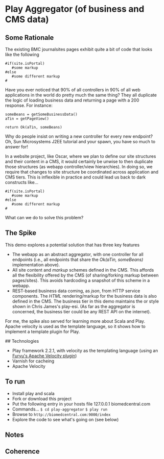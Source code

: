 # Play Aggregator (of business and CMS data) 

## Some Rationale

The existing BMC journalsites pages exhibit quite a bit of code that looks like the following
 
    #if(site.isPortal)
       #some markup
    #else
       #some different markup
    #

Have you ever noticed that 90% of all controllers in 90% of all web applications in the world do pretty much the same thing?
They all duplicate the logic of loading business data and returning a page with a 200 response. For instance:

    someBeans = getSomeBusinessData()
    aTin = getPageView()
   
    return Ok(aTin, someBeans)
   

Why do people insist on writing a new controller for every new endpoint? Oh, Sun Microsystems J2EE tutorial and your spawn, 
you have so much to answer for!

In a website project, like Oscar, where we plan to define our site structures and their content in a CMS,
it would certainly be unwise to then duplicate those structures (as webapp controller/view hierarchies). In doing
so, we require that changes to site structure be coordinated across application and CMS tiers. 
This is inflexible in practice and could lead us back to dark constructs like...

    #if(site.isPortal)
       #some markup
    #else
       #some different markup
    #
    
What can we do to solve this problem?

## The Spike

This demo explores a potential solution that has three key features

- The webapp as an abstract aggregator, with one controller for all endpoints (i.e., all endpoints that share the
_Ok(aTin, someBeans)_ implementation above).
- All site content and *markup* schemes defined in the CMS. This affords all the flexibility offered by the CMS (of sharing/forking markup 
between pages/sites). This avoids hardcoding a snapshot of this scheme in a webapp.
- REST-based business data coming, as *json*, from HTTP service components. The *HTML* rendering/markup for the business data is also defined in the CMS.
The business tier in this demo maintains the <esi> or <html> style shown in Chris James's play-esi. (As far as the aggregator is 
concerned, the business tier could be any REST API on the internet).

For me, the spike also served for learning more about Scala and Play. Apache velocity is used as the template language,
so it shows how to implement a template plugin for Play.  

## Technologies

- Play framework 2.2.1, with velocity as the templating language (using an [Furyu's Apache Velocity plugin](https://github.com/Furyu/play-velocity-plugin))
- Varnish for cacheing
- Apache Velocity

## To run

- Install play and scala
- Fork or download this project
- Put the following entry in your hosts file
    127.0.0.1		biomedcentral.com
- Commands...
`$ cd play-aggregator`
`$ play run`
- Browse to
`http://biomedcentral.com:9000/index`
- Explore the code to see what's going on (see below)

## Notes

## Coherence

##

